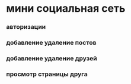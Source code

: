 # мини социальная сеть

###  авторизации

### добавление удаление постов

### добавление удаление друзей

### просмотр страницы друга
